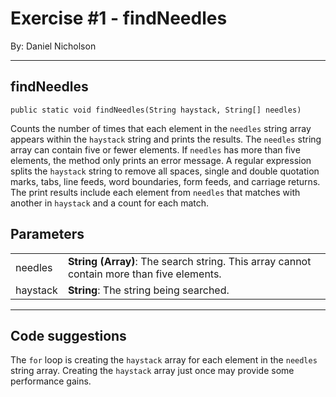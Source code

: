# Exercise #1 - findNeedles
By: Daniel Nicholson

---

## findNeedles

`public static void findNeedles(String haystack, String[] needles)`

Counts the number of times that each element in the `needles` string array appears within the `haystack` string and prints the results. The `needles` string array can contain five or fewer elements. If `needles` has more than five elements, the method only prints an error message. A regular expression splits the `haystack` string to remove all spaces, single and double quotation marks, tabs, line feeds, word boundaries, form feeds, and carriage returns. The print results include each element from `needles` that matches with another in `haystack` and a count for each match.

## Parameters

|   |  |
|---|---|
| needles | **String (Array)**: The search string. This array cannot contain more than five elements. |
| haystack  | **String**: The string being searched.  |

---

## Code suggestions 

The `for` loop is creating the `haystack` array for each element in the `needles` string array. Creating the `haystack` array just once may provide some performance gains.
